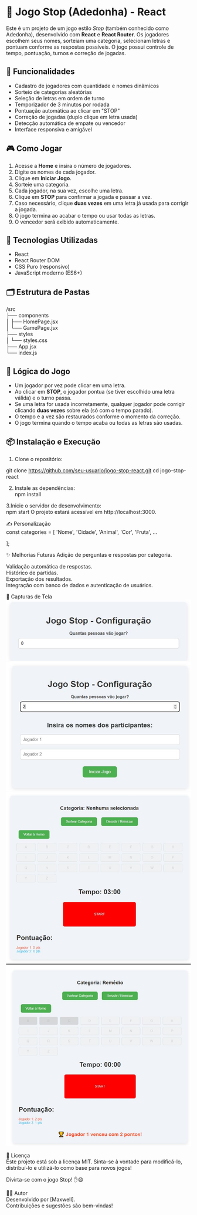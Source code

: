 # 🛑 Jogo Stop (Adedonha) - React

Este é um projeto de um jogo estilo *Stop* (também conhecido como Adedonha), desenvolvido com **React** e **React Router**. Os jogadores escolhem seus nomes, sorteiam uma categoria, selecionam letras e pontuam conforme as respostas possíveis. O jogo possui controle de tempo, pontuação, turnos e correção de jogadas.

## 🚀 Funcionalidades

- Cadastro de jogadores com quantidade e nomes dinâmicos
- Sorteio de categorias aleatórias
- Seleção de letras em ordem de turno
- Temporizador de 3 minutos por rodada
- Pontuação automática ao clicar em "STOP"
- Correção de jogadas (duplo clique em letra usada)
- Detecção automática de empate ou vencedor
- Interface responsiva e amigável

## 🎮 Como Jogar

1. Acesse a **Home** e insira o número de jogadores.
2. Digite os nomes de cada jogador.
3. Clique em **Iniciar Jogo**.
4. Sorteie uma categoria.
5. Cada jogador, na sua vez, escolhe uma letra.
6. Clique em **STOP** para confirmar a jogada e passar a vez.
7. Caso necessário, clique **duas vezes** em uma letra já usada para corrigir a jogada.
8. O jogo termina ao acabar o tempo ou usar todas as letras.
9. O vencedor será exibido automaticamente.

## 🧱 Tecnologias Utilizadas

- React
- React Router DOM
- CSS Puro (responsivo)
- JavaScript moderno (ES6+)

## 🗂️ Estrutura de Pastas
/src  
├── components  
│ ├── HomePage.jsx  
│ └── GamePage.jsx  
├── styles  
│ └── styles.css  
├── App.jsx  
└── index.js  

## 🧠 Lógica do Jogo

- Um jogador por vez pode clicar em uma letra.
- Ao clicar em **STOP**, o jogador pontua (se tiver escolhido uma letra válida) e o turno passa.
- Se uma letra for usada incorretamente, qualquer jogador pode corrigir clicando **duas vezes** sobre ela (só com o tempo parado).
- O tempo e a vez são restaurados conforme o momento da correção.
- O jogo termina quando o tempo acaba ou todas as letras são usadas.

## 📦 Instalação e Execução

1. Clone o repositório:  

git clone https://github.com/seu-usuario/jogo-stop-react.git
cd jogo-stop-react

2. Instale as dependências:  
npm install

3.Inicie o servidor de desenvolvimento:  
npm start
O projeto estará acessível em http://localhost:3000.

✍️ Personalização  
const categories = [
  'Nome', 'Cidade', 'Animal', 'Cor', 'Fruta', ...

];  

✨ Melhorias Futuras
Adição de perguntas e respostas por categoria.

Validação automática de respostas.  
Histórico de partidas.  
Exportação dos resultados.  
Integração com banco de dados e autenticação de usuários.  

📸 Capturas de Tela  
![Logo do Inicio do Jogo](https://github.com/maxwellmoura/GameStop/blob/main/src/assets/TelaInicial.JPG)  
![Logo do Escolhas dos Jogadores](https://github.com/maxwellmoura/GameStop/blob/main/src/assets/TelaEscolhas.JPG)  
![Logo do Jogo](https://github.com/maxwellmoura/GameStop/blob/main/src/assets/TelaDoJogo.JPG)  
![Logo do Vencedor](https://github.com/maxwellmoura/GameStop/blob/main/src/assets/TelaVencedor.JPG)  

📄 Licença  
Este projeto está sob a licença MIT. Sinta-se à vontade para modificá-lo, distribuí-lo e utilizá-lo como base para novos jogos!  

Divirta-se com o jogo Stop! ✋😄  

🧑‍💻 Autor  
Desenvolvido por [Maxwell].  
Contribuições e sugestões são bem-vindas!  

